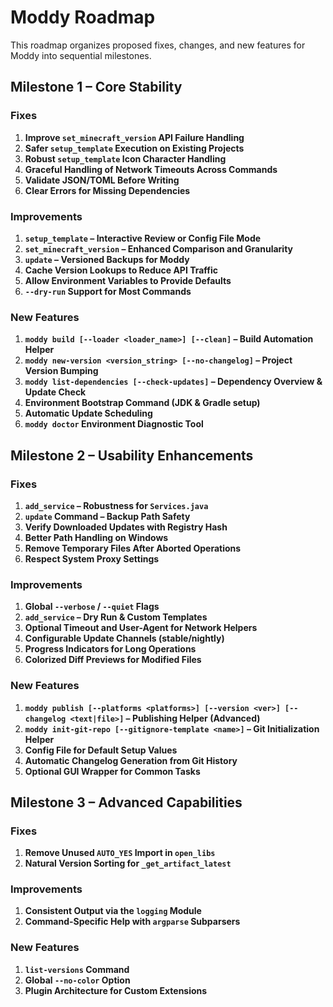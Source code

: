 # Moddy Roadmap

This roadmap organizes proposed fixes, changes, and new features for Moddy into sequential milestones.

## Milestone 1 – Core Stability

### Fixes
1. **Improve `set_minecraft_version` API Failure Handling**
2. **Safer `setup_template` Execution on Existing Projects**
3. **Robust `setup_template` Icon Character Handling**
4. **Graceful Handling of Network Timeouts Across Commands**
5. **Validate JSON/TOML Before Writing**
6. **Clear Errors for Missing Dependencies**

### Improvements
1. **`setup_template` – Interactive Review or Config File Mode**
2. **`set_minecraft_version` – Enhanced Comparison and Granularity**
3. **`update` – Versioned Backups for Moddy**
4. **Cache Version Lookups to Reduce API Traffic**
5. **Allow Environment Variables to Provide Defaults**
6. **`--dry-run` Support for Most Commands**

### New Features
1. **`moddy build [--loader <loader_name>] [--clean]` – Build Automation Helper**
2. **`moddy new-version <version_string> [--no-changelog]` – Project Version Bumping**
3. **`moddy list-dependencies [--check-updates]` – Dependency Overview & Update Check**
4. **Environment Bootstrap Command (JDK & Gradle setup)**
5. **Automatic Update Scheduling**
6. **`moddy doctor` Environment Diagnostic Tool**

## Milestone 2 – Usability Enhancements

### Fixes
1. **`add_service` – Robustness for `Services.java`**
2. **`update` Command – Backup Path Safety**
3. **Verify Downloaded Updates with Registry Hash**
4. **Better Path Handling on Windows**
5. **Remove Temporary Files After Aborted Operations**
6. **Respect System Proxy Settings**

### Improvements
1. **Global `--verbose` / `--quiet` Flags**
2. **`add_service` – Dry Run & Custom Templates**
3. **Optional Timeout and User-Agent for Network Helpers**
4. **Configurable Update Channels (stable/nightly)**
5. **Progress Indicators for Long Operations**
6. **Colorized Diff Previews for Modified Files**

### New Features
1. **`moddy publish [--platforms <platforms>] [--version <ver>] [--changelog <text|file>]` – Publishing Helper (Advanced)**
2. **`moddy init-git-repo [--gitignore-template <name>]` – Git Initialization Helper**
3. **Config File for Default Setup Values**
4. **Automatic Changelog Generation from Git History**
5. **Optional GUI Wrapper for Common Tasks**

## Milestone 3 – Advanced Capabilities

### Fixes
1. **Remove Unused `AUTO_YES` Import in `open_libs`**
2. **Natural Version Sorting for `_get_artifact_latest`**

### Improvements
1. **Consistent Output via the `logging` Module**
2. **Command-Specific Help with `argparse` Subparsers**

### New Features
1. **`list-versions` Command**
2. **Global `--no-color` Option**
3. **Plugin Architecture for Custom Extensions**
